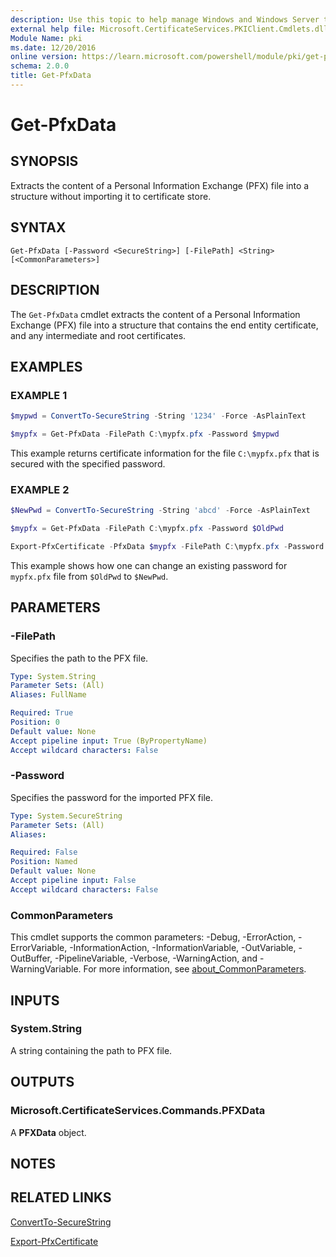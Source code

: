 ```yaml
---
description: Use this topic to help manage Windows and Windows Server technologies with Windows PowerShell.
external help file: Microsoft.CertificateServices.PKIClient.Cmdlets.dll-Help.xml
Module Name: pki
ms.date: 12/20/2016
online version: https://learn.microsoft.com/powershell/module/pki/get-pfxdata?view=windowsserver2025-ps&wt.mc_id=ps-gethelp
schema: 2.0.0
title: Get-PfxData
---
```


# Get-PfxData

## SYNOPSIS
Extracts the content of a Personal Information Exchange (PFX) file into a structure without
importing it to certificate store.

## SYNTAX

```
Get-PfxData [-Password <SecureString>] [-FilePath] <String> [<CommonParameters>]
```

## DESCRIPTION

The `Get-PfxData` cmdlet extracts the content of a Personal Information Exchange (PFX) file into a
structure that contains the end entity certificate, and any intermediate and root certificates.

## EXAMPLES

### EXAMPLE 1

```powershell
$mypwd = ConvertTo-SecureString -String '1234' -Force -AsPlainText

$mypfx = Get-PfxData -FilePath C:\mypfx.pfx -Password $mypwd
```

This example returns certificate information for the file `C:\mypfx.pfx` that is secured with the
specified password.

### EXAMPLE 2

```powershell
$NewPwd = ConvertTo-SecureString -String 'abcd' -Force -AsPlainText

$mypfx = Get-PfxData -FilePath C:\mypfx.pfx -Password $OldPwd

Export-PfxCertificate -PfxData $mypfx -FilePath C:\mypfx.pfx -Password $NewPwd -Force
```

This example shows how one can change an existing password for `mypfx.pfx` file from `$OldPwd` to
`$NewPwd`.

## PARAMETERS

### -FilePath

Specifies the path to the PFX file.

```yaml
Type: System.String
Parameter Sets: (All)
Aliases: FullName

Required: True
Position: 0
Default value: None
Accept pipeline input: True (ByPropertyName)
Accept wildcard characters: False
```

### -Password

Specifies the password for the imported PFX file.

```yaml
Type: System.SecureString
Parameter Sets: (All)
Aliases:

Required: False
Position: Named
Default value: None
Accept pipeline input: False
Accept wildcard characters: False
```

### CommonParameters

This cmdlet supports the common parameters: -Debug, -ErrorAction, -ErrorVariable,
-InformationAction, -InformationVariable, -OutVariable, -OutBuffer, -PipelineVariable, -Verbose,
-WarningAction, and -WarningVariable. For more information, see
[about_CommonParameters](https://go.microsoft.com/fwlink/?LinkID=113216).

## INPUTS

### System.String

A string containing the path to PFX file.

## OUTPUTS

### Microsoft.CertificateServices.Commands.PFXData

A **PFXData** object.

## NOTES

## RELATED LINKS

[ConvertTo-SecureString](https://go.microsoft.com/fwlink/p/?LinkID=293933)

[Export-PfxCertificate](./Export-PfxCertificate.md)
